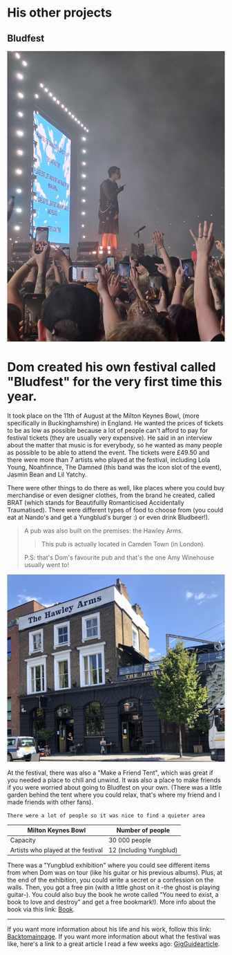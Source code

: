 # His other projects 
## Bludfest 
![Alt text](../pic/photobludfest.jpg)

Dom created his own festival called "Bludfest" for the very first time this year.  
===

It took place on the 11th of August at the Milton Keynes Bowl, (more specifically in Buckinghamshire) in England. He wanted the prices of tickets to be as low as possible because a lot of people can't afford to pay for festival tickets (they are usually very expensive). He said in an interview about the matter that music is for everybody, so he wanted as many people as possible to be able to attend the event. The tickets were £49.50 and there were more than 7 artists who played at the festival, including Lola Young, Noahfinnce, The Damned (this band was the icon slot of the event), Jasmin Bean and Lil Yatchy.  

There were other things to do there as well, like places where you could buy merchandise or even designer clothes, from the brand he created, called BRAT (which stands for Beautifullly Romanticised Accidentally Traumatised). There were different types of food to choose from (you could eat at Nando's and get a Yungblud's burger :) or even drink Bludbeer!).   
>A pub was also built on the premises: the Hawley Arms.  
>
>> This pub is actually located in Camden Town (in London).
>
>P.S: that's Dom's favourite pub and that's the one Amy Winehouse usually went to!

![Alt text](../pic/photopub.jpg)  

At the festival, there was also a "Make a Friend Tent", which was great if you needed a place to chill and unwind. It was also a place to make friends if you were worried about going to Bludfest on your own. (There was a little garden behind the tent where you could relax, that's where my friend and I made friends with other fans).  

~~~~
There were a lot of people so it was nice to find a quieter area
~~~~


Milton Keynes Bowl  | Number of people
------------- | -------------
Capacity  | 30 000 people
Artists who played at the festival   | 12 (including Yungblud)  

There was a "Yungblud exhibition" where you could see different items from when Dom was on tour (like his guitar or his previous albums). Plus, at the end of the exhibition, you could write a secret or a confession on the walls. Then, you got a free pin (with a little ghost on it -the ghost is playing guitar-). You could also buy the book he wrote called "You need to exist, a book to love and destroy" and get a free bookmark!). More info about the book via this link: [Book](../dossier/thirdpage.md).  

------------------

If you want more information about his life and his work, follow this link: [Backtomainpage](../index.md).
If you want more information about what the festival was like, here's a link to a great article I read a few weeks ago: [GigGuidearticle](https://www.gig-guide.co.uk/news/bludfest-review?fbclid=PAZXh0bgNhZW0CMTEAAabhbA8UNiRBSsi8YgTFejUkihuB9MRpnm4itVr4U9ryFyd77HFrYWtl6f8_aem_56a0Afq1yBh1ucfO4BsPwQ).

